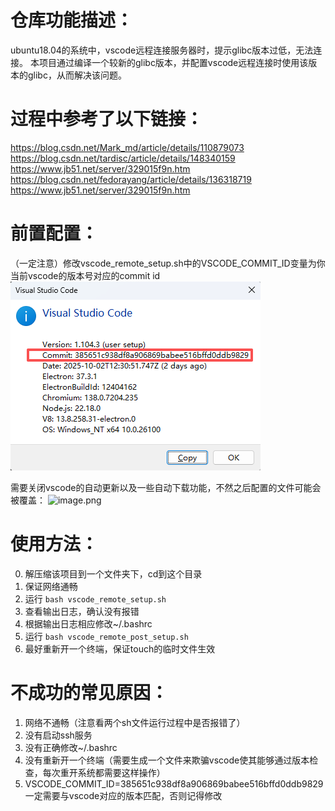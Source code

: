 # 仓库功能描述：
ubuntu18.04的系统中，vscode远程连接服务器时，提示glibc版本过低，无法连接。
本项目通过编译一个较新的glibc版本，并配置vscode远程连接时使用该版本的glibc，从而解决该问题。

# 过程中参考了以下链接：
https://blog.csdn.net/Mark_md/article/details/110879073
https://blog.csdn.net/tardisc/article/details/148340159
https://www.jb51.net/server/329015f9n.htm
https://blog.csdn.net/fedorayang/article/details/136318719
https://www.jb51.net/server/329015f9n.htm

# 前置配置：
（一定注意）修改vscode_remote_setup.sh中的VSCODE_COMMIT_ID变量为你当前vscode的版本号对应的commit id
![alt text](img/image.png)

需要关闭vscode的自动更新以及一些自动下载功能，不然之后配置的文件可能会被覆盖：
![image.png](attachment:66e6186a-c504-4c6b-9fe9-68910366ed7a:image.png)

# 使用方法：
0. 解压缩该项目到一个文件夹下，cd到这个目录
1. 保证网络通畅
2. 运行 `bash vscode_remote_setup.sh`
3. 查看输出日志，确认没有报错
4. 根据输出日志相应修改~/.bashrc
5. 运行 `bash vscode_remote_post_setup.sh`
6. 最好重新开一个终端，保证touch的临时文件生效

# 不成功的常见原因：
1. 网络不通畅（注意看两个sh文件运行过程中是否报错了）
2. 没有启动ssh服务
3. 没有正确修改~/.bashrc
4. 没有重新开一个终端（需要生成一个文件来欺骗vscode使其能够通过版本检查，每次重开系统都需要这样操作）
5. VSCODE_COMMIT_ID=385651c938df8a906869babee516bffd0ddb9829 一定需要与vscode对应的版本匹配，否则记得修改
